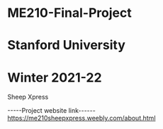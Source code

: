 # ME210-Final-Project
# Stanford University
# Winter 2021-22
Sheep Xpress

-----Project website link------
https://me210sheepxpress.weebly.com/about.html
